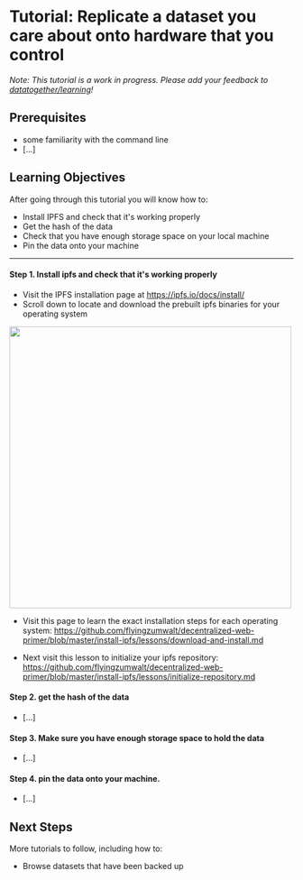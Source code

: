# Tutorial: Replicate a dataset you care about onto hardware that you control

_Note: This tutorial is a work in progress. Please add your feedback to [datatogether/learning](https://github.com/datatogether/learning/issues)!_

## Prerequisites

* some familiarity with the command line
* [...]

## Learning Objectives

After going through this tutorial you will know how to:

* Install IPFS and check that it's working properly
* Get the hash of the data
* Check that you have enough storage space on your local machine
* Pin the data onto your machine

****

#### Step 1. Install ipfs and check that it's working properly

* Visit the IPFS installation page at https://ipfs.io/docs/install/ 
* Scroll down to locate and download the prebuilt ipfs binaries for your operating system

<img src="https://github.com/datatogether/learning/blob/liz-test-branch/replicate-with-control/images/screenshot-go-ipfs-builds.png" width=500>

* Visit this page to learn the exact installation steps for each operating system: https://github.com/flyingzumwalt/decentralized-web-primer/blob/master/install-ipfs/lessons/download-and-install.md

* Next visit this lesson to initialize your ipfs repository: https://github.com/flyingzumwalt/decentralized-web-primer/blob/master/install-ipfs/lessons/initialize-repository.md

#### Step 2. get the hash of the data

* [...]

#### Step 3. Make sure you have enough storage space to hold the data

* [...]

#### Step 4. pin the data onto your machine.

* [...]

## Next Steps

More tutorials to follow, including how to:

* Browse datasets that have been backed up
